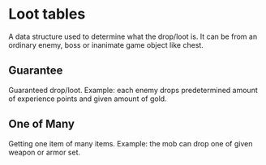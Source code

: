 # Loot tables

A data structure used to determine what the drop/loot is. It can be from an ordinary enemy, boss or inanimate game object like chest.

## Guarantee

Guaranteed drop/loot. Example: each enemy drops predetermined amount of experience points and given amount of gold.

## One of Many

Getting one item of many items. Example: the mob can drop one of given weapon or armor set.